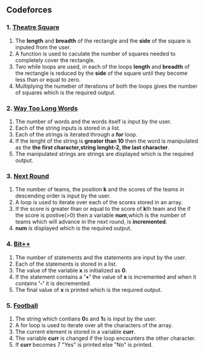 ## Codeforces

### 1. [Theatre Square](/task-2/Codeforces/theatre_square.cpp)

1. The **length** and **breadth** of the rectangle and the **side** of the square is inputed from the user.
2. A function is used to caculate the number of squares needed to completely cover the rectangle.
3. Two while loops are used, in each of the loops **length** and **breadth** of the rectangle is reduced by the **side** of the square until they become less than or equal to zero.
4. Multiplying the numeber of iterations of both the loops gives the number of squares which is the required output.

### 2. [Way Too Long Words](/task-2/Codeforces/WayTooLongWords.py)

1. The number of words and the words itself is input by the user.
2. Each of the string inputs is stored in a list.
3. Each of the strings is iterated through a **for** loop.
4. If the lenght of the string is **greater than 10** then the word is manipulated as the **the first character,string lenght-2, the last character**.
5. The manipulated strings are strings are displayed which is the required output.

### 3. [Next Round](/task-2/Codeforces/NextRound.cpp)

1. The number of teams, the position **k** and the scores of the teams in descending order is input by the user.
2. A loop is used to iterate over each of the scores stored in an array.
3. If the score is greater than or equal to the score of **k**th team and the if the score is postive(>0) then a variable **num**,which is the number of teams which will advance in the next round, is **incremented**.
4. **num** is displayed which is the required output.

### 4. [Bit++](/task-2/Codeforces/Bit++.py)

1. The number of statements and the statements are input by the user.
2. Each of the statements is stored in a list.
3. The value of the variable **x** is initialized as **0**.
4. If the statement contains a **'+'** the value of **x** is incremented and when it contains **'-'** it is decremented.
5. The final value of **x** is printed which is the required output.

### 5. [Football](/task-2/Codeforces/Football.cpp)

1. The string which contians **0**s and **1**s is input by the user.
2. A for loop is used to iterate over all the characters of the array.
3. The current element is stored in a variable **curr**.
4. The variable **curr** is changed if the loop encounters the other character.
5. If **curr** becomes 7 "Yes" is printed else "No" is printed.
